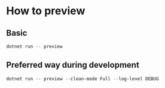 # How to preview

## Basic

```powershell
dotnet run -- preview
```

## Preferred way during development

```powershell
dotnet run -- preview --clean-mode Full --log-level DEBUG
```
